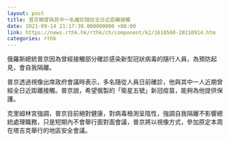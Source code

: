 ```yaml
---
layout: post
title: 普京稱曾與其中一名確診隨從全日近距離接觸
date: 2021-09-14 21:17:38.000000000 +08:00
link: https://news.rthk.hk/rthk/ch/component/k2/1610560-20210914.htm
categories: rthk
---
```


俄羅斯總統普京因為曾經接觸部分確診感染新型冠狀病毒的隨行人員，為預防起見，會自我隔離。

普京透過視像出席政府會議時表示，多名隨從人員日前確診，他與其中一人近期曾經全日近距離接觸。普京說，希望俄製的「衛星五號」新冠疫苗，能夠為他提供保護。

克里姆林宮強調，普京目前絕對健康，對病毒檢測呈陰性，強調自我隔離不影響總統處理職務，只是短期內不會舉行面對面會議，普京將以視像方式，參加原定本周在塔吉克舉行的地區安全會議。
